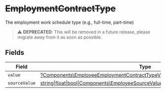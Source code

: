 # ~~EmploymentContractType~~

The employment work schedule type (e.g., full-time, part-time)

> :warning: **DEPRECATED**: This will be removed in a future release, please migrate away from it as soon as possible.


## Fields

| Field                                                                                                                                                      | Type                                                                                                                                                       | Required                                                                                                                                                   | Description                                                                                                                                                |
| ---------------------------------------------------------------------------------------------------------------------------------------------------------- | ---------------------------------------------------------------------------------------------------------------------------------------------------------- | ---------------------------------------------------------------------------------------------------------------------------------------------------------- | ---------------------------------------------------------------------------------------------------------------------------------------------------------- |
| `value`                                                                                                                                                    | [?Components\EmployeeEmploymentContractTypeValue](../../Models/Components/EmployeeEmploymentContractTypeValue.md)                                          | :heavy_minus_sign:                                                                                                                                         | N/A                                                                                                                                                        |
| `sourceValue`                                                                                                                                              | [string\|float\|bool\|Components\EmployeeSourceValueEmploymentContractType4\|array\|null](../../Models/Components/EmployeeEmploymentContractTypeSourceValue.md) | :heavy_minus_sign:                                                                                                                                         | N/A                                                                                                                                                        |